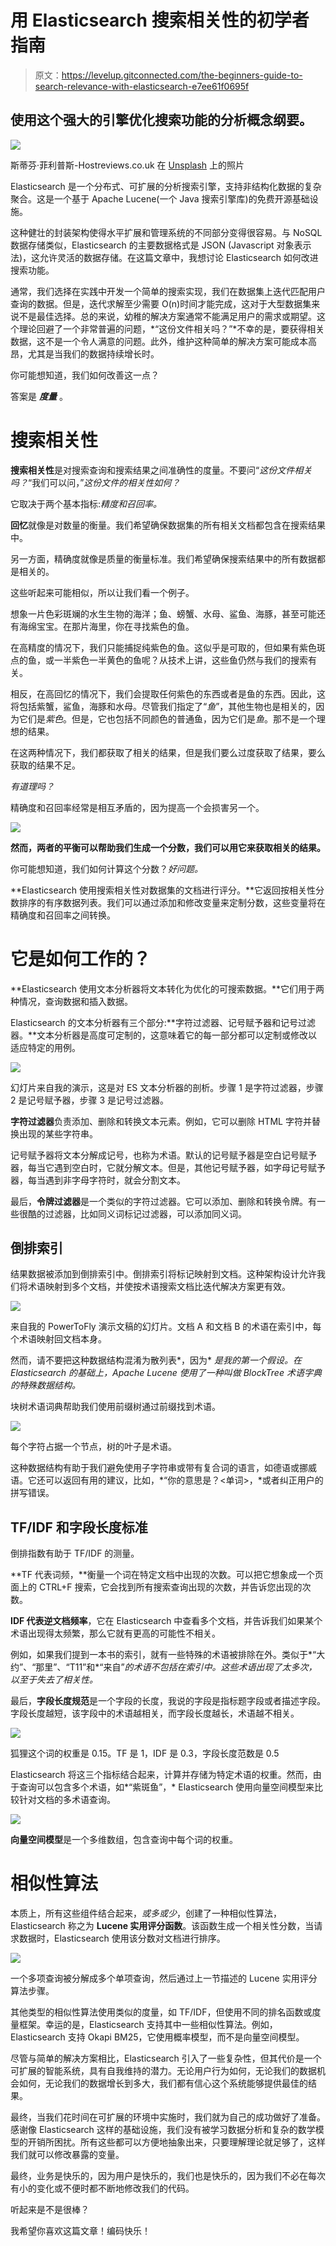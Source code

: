 # 用 Elasticsearch 搜索相关性的初学者指南

> 原文：<https://levelup.gitconnected.com/the-beginners-guide-to-search-relevance-with-elasticsearch-e7ee61f0695f>

## 使用这个强大的引擎优化搜索功能的分析概念纲要。

![](img/daea403ae1df29847389ec838584340d.png)

斯蒂芬·菲利普斯-Hostreviews.co.uk 在 [Unsplash](https://unsplash.com?utm_source=medium&utm_medium=referral) 上的照片

Elasticsearch 是一个分布式、可扩展的分析搜索引擎，支持非结构化数据的复杂聚合。这是一个基于 Apache Lucene(一个 Java 搜索引擎库)的免费开源基础设施。

这种健壮的封装架构使得水平扩展和管理系统的不同部分变得很容易。与 NoSQL 数据存储类似，Elasticsearch 的主要数据格式是 JSON (Javascript 对象表示法)，这允许灵活的数据存储。在这篇文章中，我想讨论 Elasticsearch 如何改进搜索功能。

通常，我们选择在实践中开发一个简单的搜索实现，我们在数据集上迭代匹配用户查询的数据。但是，迭代求解至少需要 O(n)时间才能完成，这对于大型数据集来说不是最佳选择。总的来说，幼稚的解决方案通常不能满足用户的需求或期望。这个理论回避了一个非常普遍的问题，*“这份文件相关吗？”*不幸的是，要获得相关数据，这不是一个令人满意的问题。此外，维护这种简单的解决方案可能成本高昂，尤其是当我们的数据持续增长时。

你可能想知道，我们如何改善这一点？

答案是 ***度量*** 。

# 搜索相关性

**搜索相关性**是对搜索查询和搜索结果之间准确性的度量。不要问“*这份文件相关吗？*“我们可以问，”*这份文件的相关性如何？*

它取决于两个基本指标:*精度和召回率。*

**回忆**就像是对数量的衡量。我们希望确保数据集的所有相关文档都包含在搜索结果中。

另一方面，精确度就像是质量的衡量标准。我们希望确保搜索结果中的所有数据都是相关的。

这些听起来可能相似，所以让我们看一个例子。

想象一片色彩斑斓的水生生物的海洋；鱼、螃蟹、水母、鲨鱼、海豚，甚至可能还有海绵宝宝。在那片海里，你在寻找紫色的鱼。

在高精度的情况下，我们只能捕捉纯紫色的鱼。这似乎是可取的，但如果有紫色斑点的鱼，或一半紫色一半黄色的鱼呢？从技术上讲，这些鱼仍然与我们的搜索有关。

相反，在高回忆的情况下，我们会提取任何紫色的东西或者是鱼的东西。因此，这将包括紫蟹，鲨鱼，海豚和水母。尽管我们指定了“*鱼*”，其他生物也是相关的，因为它们是*紫色*。但是，它也包括不同颜色的普通鱼，因为它们是*鱼*。那不是一个理想的结果。

在这两种情况下，我们都获取了相关的结果，但是我们要么过度获取了结果，要么获取的结果不足。

*有道理吗？*

精确度和召回率经常是相互矛盾的，因为提高一个会损害另一个。

![](img/046be5a528036a21fc8a3861ae80772f.png)

**然而，两者的平衡可以帮助我们生成一个分数，我们可以用它来获取相关的结果。**

你可能想知道，我们如何计算这个分数？*好问题。*

**Elasticsearch 使用搜索相关性对数据集的文档进行评分。**它返回按相关性分数排序的有序数据列表。我们可以通过添加和修改变量来定制分数，这些变量将在精确度和召回率之间转换。

# 它是如何工作的？

**Elasticsearch 使用文本分析器将文本转化为优化的可搜索数据。**它们用于两种情况，查询数据和插入数据。

Elasticsearch 的文本分析器有三个部分:**字符过滤器、记号赋予器和记号过滤器。**文本分析器是高度可定制的，这意味着它的每一部分都可以定制或修改以适应特定的用例。

![](img/f8a49101da3e5361b606e3213ad04bec.png)

幻灯片来自我的演示，这是对 ES 文本分析器的剖析。步骤 1 是字符过滤器，步骤 2 是记号赋予器，步骤 3 是记号过滤器。

**字符过滤器**负责添加、删除和转换文本元素。例如，它可以删除 HTML 字符并替换出现的某些字符串。

记号赋予器将文本分解成记号，也称为术语。默认的记号赋予器是空白记号赋予器，每当它遇到空白时，它就分解文本。但是，其他记号赋予器，如字母记号赋予器，每当遇到非字母字符时，就会分割文本。

最后，**令牌过滤器**是一个类似的字符过滤器。它可以添加、删除和转换令牌。有一些很酷的过滤器，比如同义词标记过滤器，可以添加同义词。

## 倒排索引

结果数据被添加到倒排索引中。倒排索引将标记映射到文档。这种架构设计允许我们将术语映射到多个文档，并使按术语搜索文档比迭代解决方案更有效。

![](img/403de72cdcc95bf2d778d10bc92a9045.png)

来自我的 PowerToFly 演示文稿的幻灯片。文档 A 和文档 B 的术语在索引中，每个术语映射回文档本身。

然而，请不要把这种数据结构混淆为散列表*，因为* *是我的第一个假设。在 Elasticsearch 的基础上，Apache Lucene 使用了一种叫做 BlockTree 术语字典的特殊数据结构。*

块树术语词典帮助我们使用前缀树通过前缀找到术语。

![](img/a5e75ac0c18d5440b05aad42a6bd8ea6.png)

每个字符占据一个节点，树的叶子是术语。

这种数据结构有助于我们避免使用子字符串或带有复合词的语言，如德语或挪威语。它还可以返回有用的建议，比如，*“你的意思是？<单词>，*或者纠正用户的拼写错误。

## TF/IDF 和字段长度标准

倒排指数有助于 TF/IDF 的测量。

**TF 代表词频，**衡量一个词在特定文档中出现的次数。可以把它想象成一个页面上的 CTRL+F 搜索，它会找到所有搜索查询出现的次数，并告诉您出现的次数。

**IDF 代表逆文档频率**，它在 Elasticsearch 中查看多个文档，并告诉我们如果某个术语出现得太频繁，那么它就有更高的可能性不相关。

例如，如果我们提到一本书的索引，就有一些特殊的术语被排除在外。类似于*“大约”、“那里”、“T11”和*“来自”*的术语不包括在索引中。这些术语出现了太多次，以至于失去了相关性。*

最后，**字段长度规范**是一个字段的长度，我说的字段是指标题字段或者描述字段。字段长度越短，该字段中的术语越相关，而字段长度越长，术语越不相关。

![](img/56bd2c9efd16a4c446859c2a9adca265.png)

狐狸这个词的权重是 0.15。TF 是 1，IDF 是 0.3，字段长度范数是 0.5

Elasticsearch 将这三个指标结合起来，计算并存储为特定术语的权重。然而，由于查询可以包含多个术语，如*“紫斑鱼”，* Elasticsearch 使用向量空间模型来比较针对文档的多术语查询。

![](img/41858c7bfe4c547f345900468ca1f0a2.png)

**向量空间模型**是一个多维数组，包含查询中每个词的权重。

# 相似性算法

本质上，所有这些组件结合起来，*或多或少*，创建了一种相似性算法，Elasticsearch 称之为 **Lucene 实用评分函数**。该函数生成一个相关性分数，当请求数据时，Elasticsearch 使用该分数对文档进行排序。

![](img/41c95e19733937bdf18fd2628200e120.png)

一个多项查询被分解成多个单项查询，然后通过上一节描述的 Lucene 实用评分算法步骤。

其他类型的相似性算法使用类似的度量，如 TF/IDF，但使用不同的排名函数或度量框架。幸运的是，Elasticsearch 支持其中一些相似性算法。例如，Elasticsearch 支持 Okapi BM25，它使用概率模型，而不是向量空间模型。

尽管与简单的解决方案相比，Elasticsearch 引入了一些复杂性，但其代价是一个可扩展的智能系统，具有自我维持的潜力。无论用户行为如何，无论我们的数据机会如何，无论我们的数据增长到多大，我们都有信心这个系统能够提供最佳的结果。

最终，当我们花时间在可扩展的环境中实施时，我们就为自己的成功做好了准备。感谢像 Elasticsearch 这样的基础设施，我们没有被学习数据分析和复杂的数学模型的开销所困扰。所有这些都可以方便地抽象出来，只要理解理论就足够了，这样我们就可以修改暴露的变量。

最终，业务是快乐的，因为用户是快乐的，我们也是快乐的，因为我们不必在每次有小的变化或不便时都不断地修改我们的代码。

听起来是不是很棒？

我希望你喜欢这篇文章！编码快乐！